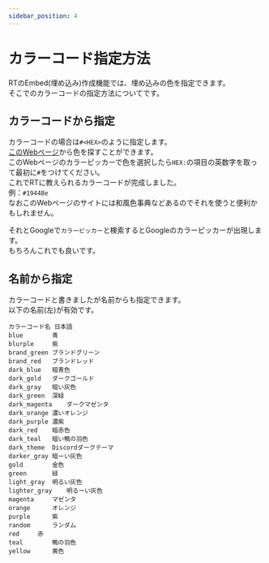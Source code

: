 ```yaml
---
sidebar_position: 4
---
```


# カラーコード指定方法
RTのEmbed(埋め込み)作成機能では、埋め込みの色を指定できます。  
そこでのカラーコードの指定方法についてです。

## カラーコードから指定
カラーコードの場合は`#<HEX>`のように指定します。  
[このWebページ](https://www.colordic.org/picker)から色を探すことができます。  
このWebページのカラーピッカーで色を選択したら`HEX:`の項目の英数字を取って最初に`#`をつけてください。  
これでRTに教えられるカラーコードが完成しました。  
例：`#19448e`  
なおこのWebページのサイトには和風色事典などあるのでそれを使うと便利かもしれません。

それとGoogleで`カラーピッカー`と検索するとGoogleのカラーピッカーが出現します。  
もちろんこれでも良いです。
## 名前から指定
カラーコードと書きましたが名前からも指定できます。  
以下の名前(左)が有効です。
```
カラーコード名 日本語
blue        青
blurple     紫
brand_green ブランドグリーン
brand_red   ブランドレッド
dark_blue   暗青色
dark_gold   ダークゴールド
dark_gray   暗い灰色
dark_green  深緑
dark_magenta    ダークマゼンタ
dark_orange 濃いオレンジ
dark_purple 濃紫
dark_red    暗赤色
dark_teal   暗い鴨の羽色
dark_theme  Discordダークテーマ
darker_gray 暗ーい灰色
gold        金色
green       緑
light_gray  明るい灰色
lighter_gray    明るーい灰色
magenta     マゼンタ
orange      オレンジ
purple      紫
random      ランダム
red     赤
teal        鴨の羽色
yellow      黄色
```